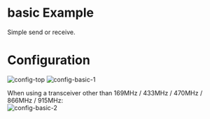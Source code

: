 # basic Example   
Simple send or receive.   

# Configuration   
![config-top](https://user-images.githubusercontent.com/6020549/152315401-0a3ea44f-d045-4b93-b988-b9ce9451f935.jpg)
![config-basic-1](https://user-images.githubusercontent.com/6020549/152315407-4f99f9b8-faad-4c3e-bb22-e38a02d667d8.jpg)

When using a transceiver other than 169MHz / 433MHz / 470MHz / 866MHz / 915MHz:   
![config-basic-2](https://user-images.githubusercontent.com/6020549/152315416-e91f8f10-3e59-489f-a3b0-f6f4c2fc1cec.jpg)

